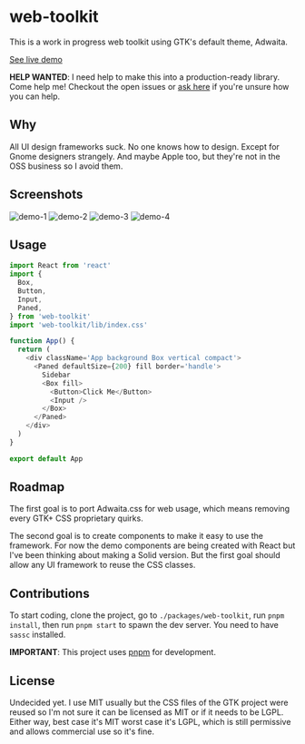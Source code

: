 # web-toolkit

This is a work in progress web toolkit using GTK's default theme, Adwaita.

[See live demo](https://romgrk.github.io/web-toolkit/)

**HELP WANTED**: I need help to make this into a production-ready library.
Come help me! Checkout the open issues or [ask here](https://github.com/romgrk/web-toolkit/issues/2)
if you're unsure how you can help.

## Why

All UI design frameworks suck. No one knows how to design. Except for Gnome designers
strangely.  And maybe Apple too, but they're not in the OSS business so I avoid them.

## Screenshots

![demo-1](https://raw.githubusercontent.com/romgrk/web-toolkit/master/static/demo-1.png)
![demo-2](https://raw.githubusercontent.com/romgrk/web-toolkit/master/static/demo-2.png)
![demo-3](https://raw.githubusercontent.com/romgrk/web-toolkit/master/static/demo-3.png)
![demo-4](https://raw.githubusercontent.com/romgrk/web-toolkit/master/static/demo-4.png)

## Usage

```javascript
import React from 'react'
import {
  Box,
  Button,
  Input,
  Paned,
} from 'web-toolkit'
import 'web-toolkit/lib/index.css'

function App() {
  return (
    <div className='App background Box vertical compact'>
      <Paned defaultSize={200} fill border='handle'>
        Sidebar
        <Box fill>
          <Button>Click Me</Button>
          <Input />
        </Box>
      </Paned>
    </div>
  )
}

export default App
```

## Roadmap

The first goal is to port Adwaita.css for web usage, which means removing every GTK+ CSS
proprietary quirks.

The second goal is to create components to make it easy to use the framework. For now the
demo components are being created with React but I've been thinking about making a Solid
version. But the first goal should allow any UI framework to reuse the CSS classes.

## Contributions

To start coding, clone the project, go to `./packages/web-toolkit`, run `pnpm install`,
then run `pnpm start` to spawn the dev server. You need to have `sassc` installed.

**IMPORTANT**: This project uses [pnpm](https://pnpm.js.org/) for development.

## License

Undecided yet. I use MIT usually but the CSS files of the GTK project were reused so I'm not
sure it can be licensed as MIT or if it needs to be LGPL. Either way, best case it's MIT
worst case it's LGPL, which is still permissive and allows commercial use so it's fine.
